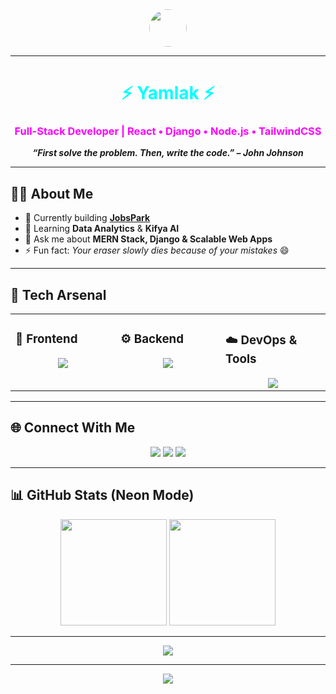 <div align="center">
  <img src="https://ik.imagekit.io/pqndegssq/worker_profiles/164669390_Q6_oVs9QT.jpeg?updatedAt=1755483629916" style="border-radius: 90px; width: 60px; height: 60px; " />
</div>  

---

<h1 align="center" style="color:#00ffff;">⚡ Yamlak ⚡</h1>
<h3 align="center" style="color:#ff00ff;">Full-Stack Developer | React • Django • Node.js • TailwindCSS</h3>
<p align="center">
  <b><i>“First solve the problem. Then, write the code.” – John Johnson</i></b>
</p>

---

## 👨‍💻 About Me  
- 🔭 Currently building **[JobsPark](https://nyjobspark.vercel.app)**  
- 🌱 Learning **Data Analytics** & **Kifya AI**  
- 💬 Ask me about **MERN Stack, Django & Scalable Web Apps**  
- ⚡ Fun fact: *Your eraser slowly dies because of your mistakes* 😄  

---

## 🚀 Tech Arsenal  

<table>
<tr>
<td valign="top" width="33%">

### 🎨 Frontend  
<div align="center">  
<img src="https://skillicons.dev/icons?i=react,tailwind,typescript,javascript,html,css,figma,redux,nextjs,sass" />  
</div>

</td>
<td valign="top" width="33%">

### ⚙️ Backend  
<div align="center">  
<img src="https://skillicons.dev/icons?i=nodejs,express,mongodb,python,django,java,mysql,spring" />  
</div>

</td>
<td valign="top" width="33%">

### ☁️ DevOps & Tools  
<div align="center">  
<img src="https://skillicons.dev/icons?i=aws,gcp,docker,kubernetes,linux,git,bash" />  
</div>

</td>
</tr>
</table>  

---

## 🌐 Connect With Me  
<div align="center">
  <a href="https://github.com/yamneg96" target="_blank"><img src="https://img.shields.io/badge/GitHub-171515?style=for-the-badge&logo=github&logoColor=white"/></a>
  <a href="https://twitter.com/MtntL55385" target="_blank"><img src="https://img.shields.io/badge/Twitter-1DA1F2?style=for-the-badge&logo=twitter&logoColor=white"/></a>
  <a href="mailto:yamlaknegash96@gmail.com"><img src="https://img.shields.io/badge/Email-D14836?style=for-the-badge&logo=gmail&logoColor=white"/></a>
</div>  

---

## 📊 GitHub Stats (Neon Mode)  
<div align="center">
  <img src="https://github-readme-stats.vercel.app/api?username=yamneg96&show_icons=true&theme=tokyonight&hide_border=true" height="170"/>
  <img src="https://github-readme-stats.vercel.app/api/top-langs/?username=yamneg96&layout=compact&theme=tokyonight&hide_border=true" height="170"/>
</div>  


---

<div align="center">
  <img src="https://komarev.com/ghpvc/?username=yamneg96&style=for-the-badge&color=blueviolet" />
</div>  

---

<div align="center">
  <a href="https://www.buymeacoffee.com/yamneg96" target="_blank">
    <img src="https://img.shields.io/badge/☕-Buy Me a Coffee-pink?style=for-the-badge&logo=buymeacoffee" />
  </a>
</div>
